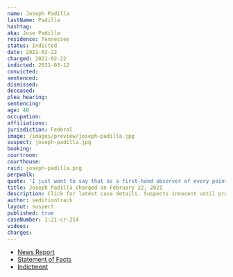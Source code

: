 ```yaml
---
name: Joseph Padilla
lastName: Padilla
hashtag:
aka: Jose Padilla
residence: Tennessee
status: Indicted
date: 2021-02-22
charged: 2021-02-22
indicted: 2021-03-12
convicted: 
sentenced: 
dismissed: 
deceased:
plea_hearing:
sentencing:
age: 40
occupation:
affiliations:
jurisdiction: Federal
image: /images/preview/joseph-padilla.jpg
suspect: joseph-padilla.jpg
booking:
courtroom:
courthouse:
raid: joseph-padilla.png
perpwalk:
quote: 'I just want to say that as a first-hand observer of every point of last night, that it was not Antifa.'
title: Joseph Padilla charged on February 22, 2021
description: Click for latest case details. Suspects innocent until proven guilty.
author: seditiontrack
layout: suspect
published: true
caseNumber: 1:21-cr-214
videos:
charges:
---
```

- [News Report](https://www.timesfreepress.com/news/local/story/2021/feb/23/chattanooga-area-man-accused-participating-capitol-riot-january-6-arrested/542166/)
- [Statement of Facts](https://www.justice.gov/usao-dc/case-multi-defendant/file/1371481/download)
- [Indictment](https://www.justice.gov/usao-dc/case-multi-defendant/file/1379316/download)
